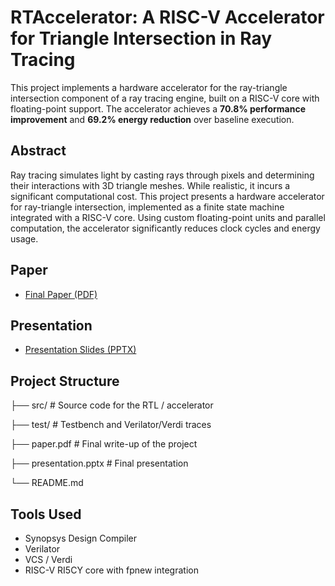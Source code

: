 # RTAccelerator: A RISC-V Accelerator for Triangle Intersection in Ray Tracing

This project implements a hardware accelerator for the ray-triangle intersection component of a ray tracing engine, built on a RISC-V core with floating-point support. The accelerator achieves a **70.8% performance improvement** and **69.2% energy reduction** over baseline execution.

## Abstract

Ray tracing simulates light by casting rays through pixels and determining their interactions with 3D triangle meshes. While realistic, it incurs a significant computational cost. This project presents a hardware accelerator for ray-triangle intersection, implemented as a finite state machine integrated with a RISC-V core. Using custom floating-point units and parallel computation, the accelerator significantly reduces clock cycles and energy usage.

## Paper

- [Final Paper (PDF)](./RV5_RT_Accelerator.pdf)

##  Presentation

- [Presentation Slides (PPTX)](./A%20Ray-Tracing%20Accelerator%20for%20Ray-Triangle%20Intersections.pptx.pptx)

## Project Structure

├── src/ # Source code for the RTL / accelerator

├── test/ # Testbench and Verilator/Verdi traces

├── paper.pdf # Final write-up of the project

├── presentation.pptx # Final presentation

└── README.md


## Tools Used

- Synopsys Design Compiler
- Verilator
- VCS / Verdi
- RISC-V RI5CY core with fpnew integration


